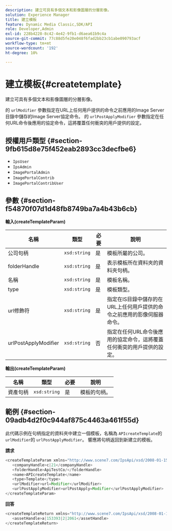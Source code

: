 ```yaml
---
description: 建立可具有多個文本和影像圖層的分層影像。
solution: Experience Manager
title: 建立模板
feature: Dynamic Media Classic,SDK/API
role: Developer,Admin
exl-id: 228b4228-8c42-4e42-9fb1-d6aea61b9c4a
source-git-commit: 77c88d5fe20e048f6fad2bb23cb1abe090793acf
workflow-type: tm+mt
source-wordcount: '192'
ht-degree: 10%

---
```


# 建立模板{#createtemplate}

建立可具有多個文本和影像圖層的分層影像。

的 `urlModifier` 參數指定在URL上任何用戶提供的命令之前應用的Image Server目錄中儲存的Image Server協定命令。 的 `urlPostApplyModifier` 參數指定在任何URL命令後應用的協定命令，這將覆蓋任何衝突的用戶提供的設定。

## 授權用戶類型 {#section-9fb615d8e75f452eab2893cc3decfbe6}

* `IpsUser`
* `IpsAdmin`
* `ImagePortalAdmin`
* `ImagePortalContrib`
* `ImagePortalContribUser`

## 參數 {#section-f54870f07d1d48fb8749ba7a4b43b6cb}

**輸入(createTemplateParam)**

| 名稱 | 類型 | 必要 | 說明 |
|---|---|---|---|
| 公司句柄 | `xsd:string` | 是 | 模板所屬的公司。 |
| folderHandle | `xsd:string` | 是 | 表示模板所在資料夾的資料夾句柄。 |
| 名稱 | `xsd:string` | 是 | 模板名稱。 |
| type | `xsd:string` | 是 | 模板類型。 |
| url修飾符 | `xsd:string` | 是 | 指定在IS目錄中儲存的在URL上任何用戶提供的命令之前應用的影像伺服器命令。 |
| urlPostApplyModifier | `xsd:string` | 否 | 指定在任何URL命令後應用的協定命令，這將覆蓋任何衝突的用戶提供的設定。 |

**輸出(createTemplateParam)**

| 名稱 | 類型 | 必要 | 說明 |
|---|---|---|---|
| 資產句柄 | `xsd:string` | 是 | 模板的句柄。 |

## 範例 {#section-09adb4d2f0c944af875c4463a461f55d}

此代碼示例在句柄指定的資料夾中建立一個模板，名稱為 `APIcreateTemplate`的 `urlModifier`的 `urlPostApplyModifier`。 響應將句柄返回到新建立的模板。

**請求**

```java
<createTemplateParam xmlns="http://www.scene7.com/IpsApi/xsd/2008-01-15">
   <companyHandle>c|21</companyHandle>
   <folderHandle>ApiTestCo/</folderHandle>
   <name>APIcreateTemplate</name>
   <type>Template</type>
   <urlModifier>url=Modifier</urlModifier>
   <urlPostApplyModifier>urlPostApply=Modifier</urlPostApplyModifier>
</createTemplateParam>
```

**回答**

```java
<createTemplateReturn xmlns="http://www.scene7.com/IpsApi/xsd/2008-01-15">
   <assetHandle>a|153393|2|2061</assetHandle>
</createTemplateReturn>
```
